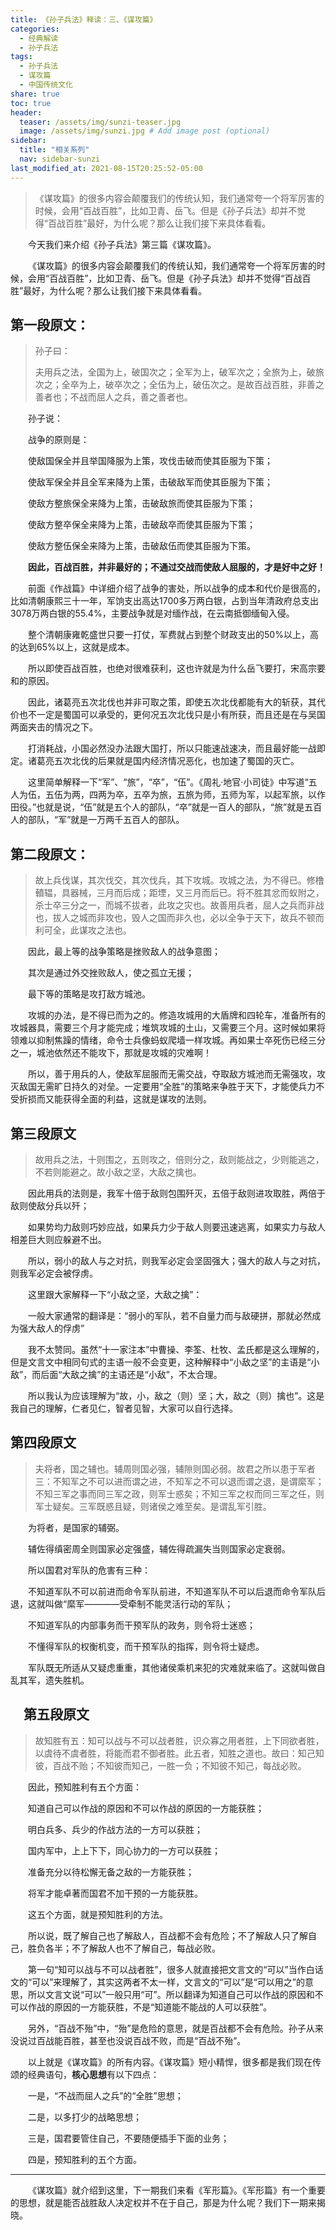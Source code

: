```yaml
---
title: 《孙子兵法》释读：三、《谋攻篇》
categories:
  - 经典解读
  - 孙子兵法
tags: 
  - 孙子兵法
  - 谋攻篇
  - 中国传统文化
share: true
toc: true
header:
  teaser: /assets/img/sunzi-teaser.jpg
  image: /assets/img/sunzi.jpg # Add image post (optional)
sidebar:
  title: "相关系列"
  nav: sidebar-sunzi
last_modified_at: 2021-08-15T20:25:52-05:00
---
```


>《谋攻篇》的很多内容会颠覆我们的传统认知，我们通常夸一个将军厉害的时候，会用“百战百胜”，比如卫青、岳飞。但是《孙子兵法》却并不觉得“百战百胜”最好，为什么呢？那么让我们接下来具体看看。

&emsp;&emsp;今天我们来介绍《孙子兵法》第三篇《谋攻篇》。

&emsp;&emsp;《谋攻篇》的很多内容会颠覆我们的传统认知，我们通常夸一个将军厉害的时候，会用“百战百胜”，比如卫青、岳飞。但是《孙子兵法》却并不觉得“百战百胜”最好，为什么呢？那么让我们接下来具体看看。

## **第一段原文：**

> 孙子曰：
>
> 夫用兵之法，全国为上，破国次之；全军为上，破军次之；全旅为上，破旅次之；全卒为上，破卒次之；全伍为上，破伍次之。是故百战百胜，非善之善者也；不战而屈人之兵，善之善者也。

&emsp;&emsp;孙子说：

&emsp;&emsp;战争的原则是：

&emsp;&emsp;使敌国保全并且举国降服为上策，攻伐击破而使其臣服为下策；

&emsp;&emsp;使敌军保全并且全军来降为上策，击破敌军而使其臣服为下策；

&emsp;&emsp;使敌方整旅保全来降为上策，击破敌旅而使其臣服为下策；

&emsp;&emsp;使敌方整卒保全来降为上策，击破敌卒而使其臣服为下策；

&emsp;&emsp;使敌方整伍保全来降为上策，击破敌伍而使其臣服为下策。

&emsp;&emsp;**因此，百战百胜，并非最好的；不通过交战而使敌人屈服的，才是好中之好！**

&emsp;&emsp;前面《作战篇》中详细介绍了战争的害处，所以战争的成本和代价是很高的，比如清朝康熙三十一年，军饷支出高达1700多万两白银，占到当年清政府总支出3078万两白银的55.4%，主要战争就是对缅作战，在云南抵御缅甸入侵。

&emsp;&emsp;整个清朝康雍乾盛世只要一打仗，军费就占到整个财政支出的50%以上，高的达到65%以上，这就是成本。

&emsp;&emsp;所以即使百战百胜，也绝对很难获利，这也许就是为什么岳飞要打，宋高宗要和的原因。

&emsp;&emsp;因此，诸葛亮五次北伐也并非可取之策，即使五次北伐都能有大的斩获，其代价也不一定是蜀国可以承受的，更何况五次北伐只是小有所获，而且还是在与吴国两面夹击的情况之下。

&emsp;&emsp;打消耗战，小国必然没办法跟大国打，所以只能速战速决，而且最好能一战即定。诸葛亮五次北伐的后果就是国内经济情况恶化，也加速了蜀国的灭亡。

&emsp;&emsp;这里简单解释一下“军”、“旅”，“卒”，“伍”。《周礼·地官·小司徒》中写道“五人为伍，五伍为两，四两为卒，五卒为旅，五旅为师，五师为军，以起军旅，以作田役。”也就是说，“伍”就是五个人的部队，“卒”就是一百人的部队，“旅”就是五百人的部队，“军”就是一万两千五百人的部队。

## **第二段原文：**

> 故上兵伐谋，其次伐交，其次伐兵，其下攻城。攻城之法，为不得已。修橹轒辒，具器械，三月而后成；距堙，又三月而后已。将不胜其忿而蚁附之，杀士卒三分之一，而城不拔者，此攻之灾也。故善用兵者，屈人之兵而非战也，拔人之城而非攻也，毁人之国而非久也，必以全争于天下，故兵不顿而利可全，此谋攻之法也。

&emsp;&emsp;因此，最上等的战争策略是挫败敌人的战争意图；

&emsp;&emsp;其次是通过外交挫败敌人，使之孤立无援；

&emsp;&emsp;最下等的策略是攻打敌方城池。

&emsp;&emsp;攻城的办法，是不得已而为之的。修造攻城用的大盾牌和四轮车，准备所有的攻城器具，需要三个月才能完成；堆筑攻城的土山，又需要三个月。这时候如果将领难以抑制焦躁的情绪，命令士兵像蚂蚁爬墙一样攻城。再如果士卒死伤已经三分之一，城池依然还不能攻下，那就是攻城的灾难啊！

&emsp;&emsp;所以，善于用兵的人，使敌军屈服而无需交战，夺取敌方城池而无需强攻，攻灭敌国无需旷日持久的对垒。一定要用“全胜”的策略来争胜于天下，才能使兵力不受折损而又能获得全面的利益，这就是谋攻的法则。

## **第三段原文**

> 故用兵之法，十则围之，五则攻之，倍则分之，敌则能战之，少则能逃之，不若则能避之。故小敌之坚，大敌之擒也。

&emsp;&emsp;因此用兵的法则是，我军十倍于敌则包围歼灭，五倍于敌则进攻取胜，两倍于敌则使敌分兵以歼；

&emsp;&emsp;如果势均力敌则巧妙应战，如果兵力少于敌人则要迅速逃离，如果实力与敌人相差巨大则应躲避不出。

&emsp;&emsp;所以，弱小的敌人与之对抗，则我军必定会坚固强大；强大的敌人与之对抗，则我军必定会被俘虏。

&emsp;&emsp;这里跟大家解释一下“小敌之坚，大敌之擒”：

&emsp;&emsp;一般大家通常的翻译是：“弱小的军队，若不自量力而与敌硬拼，那就必然成为强大敌人的俘虏”

&emsp;&emsp;我不太赞同。虽然“十一家注本”中曹操、李筌、杜牧、孟氏都是这么理解的，但是文言文中相同句式的主语一般不会变更，这种解释中“小敌之坚”的主语是“小敌”，而后面“大敌之擒”的主语还是“小敌”，不太合理。

&emsp;&emsp;所以我认为应该理解为“故，小，敌之（则）坚；大，敌之（则）擒也”。这是我自己的理解，仁者见仁，智者见智，大家可以自行选择。

## **第四段原文**

> 夫将者，国之辅也。辅周则国必强，辅隙则国必弱。故君之所以患于军者三：不知军之不可以进而谓之进，不知军之不可以退而谓之退，是谓縻军；不知三军之事而同三军之政，则军士惑矣；不知三军之权而同三军之任，则军士疑矣。三军既惑且疑，则诸侯之难至矣。是谓乱军引胜。

&emsp;&emsp;为将者，是国家的辅弼。

&emsp;&emsp;辅佐得缜密周全则国家必定强盛，辅佐得疏漏失当则国家必定衰弱。

&emsp;&emsp;所以国君对军队的危害有三种：

&emsp;&emsp;不知道军队不可以前进而命令军队前进，不知道军队不可以后退而命令军队后退，这就叫做“縻军————受牵制不能灵活行动的军队；

&emsp;&emsp;不知道军队的内部事务而干预军队的政务，则令将士迷惑；

&emsp;&emsp;不懂得军队的权衡机变，而干预军队的指挥，则令将士疑虑。

&emsp;&emsp;军队既无所适从又疑虑重重，其他诸侯乘机来犯的灾难就来临了。这就叫做自乱其军，遗失胜机。

## &emsp;**第五段原文**

> 故知胜有五：知可以战与不可以战者胜，识众寡之用者胜，上下同欲者胜，以虞待不虞者胜，将能而君不御者胜。此五者，知胜之道也。故曰：知己知彼，百战不贻；不知彼而知己，一胜一负；不知彼不知己，每战必败。

&emsp;&emsp;因此，预知胜利有五个方面：

&emsp;&emsp;知道自己可以作战的原因和不可以作战的原因的一方能获胜；

&emsp;&emsp;明白兵多、兵少的作战方法的一方可以获胜；

&emsp;&emsp;国内军中，上上下下，同心协力的一方可以获胜；

&emsp;&emsp;准备充分以待松懈无备之敌的一方能获胜；

&emsp;&emsp;将军才能卓著而国君不加干预的一方能获胜。

&emsp;&emsp;这五个方面，就是预知胜利的方法。

&emsp;&emsp;所以说，既了解自己也了解敌人，百战都不会有危险；不了解敌人只了解自己，胜负各半；不了解敌人也不了解自己，每战必败。

&emsp;&emsp;第一句“知可以战与不可以战者胜”，很多人就直接把文言文的“可以”当作白话文的“可以”来理解了，其实这两者不太一样，文言文的“可以”是“可以用之”的意思，所以文言文说“可以”一般只用“可”。所以翻译为知道自己可以作战的原因和不可以作战的原因的一方能获胜，不是“知道能不能战的人可以获胜”。

&emsp;&emsp;另外，“百战不殆”中，“殆”是危险的意思，就是百战都不会有危险。孙子从来没说过百战能百胜，甚至也没说百战不败，而是“百战不殆”。

&emsp;&emsp;以上就是《谋攻篇》的所有内容。《谋攻篇》短小精悍，很多都是我们现在传颂的经典语句，**核心思想**有以下四点：

&emsp;&emsp;一是，“不战而屈人之兵”的“全胜”思想；

&emsp;&emsp;二是，以多打少的战略思想；

&emsp;&emsp;三是，国君要管住自己，不要随便插手下面的业务；

&emsp;&emsp;四是，预知胜利的五个方面。

---

&emsp;&emsp;《谋攻篇》就介绍到这里，下一期我们来看《军形篇》。《军形篇》有一个重要的思想，就是能否战胜敌人决定权并不在于自己，那是为什么呢？我们下一期来揭晓。